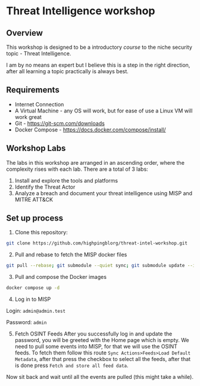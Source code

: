 # Threat Intelligence workshop

## Overview

This workshop is designed to be a introductory *course* to the niche security topic - Threat Intelligence.

I am by no means an expert but I believe this is a step in the right direction, after all learning a topic practically is always best.

## Requirements

- Internet Connection
- A Virtual Machine - any OS will work, but for ease of use a Linux VM will work great
- Git - https://git-scm.com/downloads
- Docker Compose - https://docs.docker.com/compose/install/

## Workshop Labs

The labs in this workshop are arranged in an ascending order, where the complexity rises with each lab. There are a total of 3 labs:

1. Install and explore the tools and platforms
2. Identify the Threat Actor
3. Analyze a breach and document your threat intelligence using MISP and MITRE ATT&CK

## Set up process

1. Clone this repository:
```sh
git clone https://github.com/highpingblorg/threat-intel-workshop.git
```
2. Pull and rebase to fetch the MISP docker files

```sh 
git pull --rebase; git submodule --quiet sync; git submodule update --init --recursive --jobs 10
```
3. Pull and compose the Docker images
```sh 
docker compose up -d
```
4. Log in to MISP

Login: `admin@admin.test`

Password: `admin`

5. Fetch OSINT Feeds
After you successfully log in and update the password, you will be greeted with the Home page which is empty. We need to pull some events into MISP, for that we will use the OSINT feeds. To fetch them follow this route `Sync Actions>Feeds>Load Default Metadata`, after that press the checkbox to select all the feeds, after that is done press `Fetch and store all feed data`.

Now sit back and wait until all the events are pulled (this might take a while).
